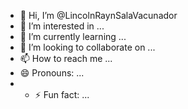 - 👋 Hi, I’m @LincolnRaynSalaVacunador
- 👀 I’m interested in ...
- 🌱 I’m currently learning ...
- 💞️ I’m looking to collaborate on ...
- 📫 How to reach me ...
- 😄 Pronouns: ...
- - ⚡ Fun fact: ...

<!---
LincolnRaynSalaVacunador/LincolnRaynSalaVacunador is a ✨ special ✨ repository because its `README.md` (this file) appears on your GitHub profile.
You can click the Preview link to take a look at your changes.
--->
